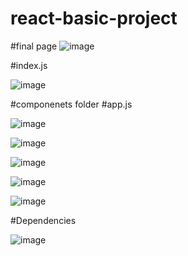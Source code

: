 # react-basic-project
#final page
![image](https://user-images.githubusercontent.com/97438009/179014305-236af24b-d316-4fab-bd69-4a6d531645ff.png)

#index.js

![image](https://user-images.githubusercontent.com/97438009/179013431-4b410866-c604-488a-a749-41f551394ebd.png)

#componenets folder
#app.js

![image](https://user-images.githubusercontent.com/97438009/179013590-a6115cb3-468f-49e4-972e-d67633c22d75.png)

![image](https://user-images.githubusercontent.com/97438009/179013787-a1829046-da05-451d-bbc1-d48280f5916f.png)

![image](https://user-images.githubusercontent.com/97438009/179013858-215eaf23-cca5-4dff-a77f-fb983552596d.png)

![image](https://user-images.githubusercontent.com/97438009/179013927-45914a5d-ca19-47b0-b585-5b0af4680b49.png)

![image](https://user-images.githubusercontent.com/97438009/179013970-601ffa3e-3799-4cab-a73b-9a7aa5ce23f4.png)

#Dependencies

![image](https://user-images.githubusercontent.com/97438009/179014186-fac00bdb-1498-4b00-935e-fdbcad634415.png)

